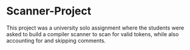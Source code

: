 # Scanner-Project
This project was a university solo assignment where the students were asked to build a compiler scanner to scan for valid tokens, while also accounting for and skipping comments.
